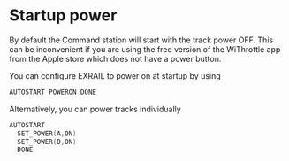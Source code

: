 # Startup power

By default the Command station will start with the track power OFF. 
This can be inconvenient if you are using the free version of the WiThrottle app 
from the Apple store which does not have a power button.

You can configure EXRAIL to power on at startup by using
```cpp
AUTOSTART POWERON DONE
``` 
Alternatively, you can power tracks individually
```cpp
AUTOSTART
  SET_POWER(A,ON)
  SET_POWER(D,ON)
  DONE
```
